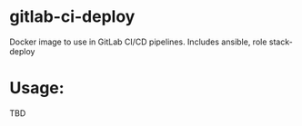 # gitlab-ci-deploy
Docker image to use in GitLab CI/CD pipelines. Includes ansible, role stack-deploy

# Usage:

TBD

